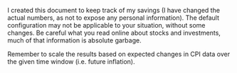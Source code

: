 I created this document to keep track of my savings (I have changed the actual numbers, as not to expose any personal information). The default configuration may not be applicable to your situation, without some changes. Be careful what you read online about stocks and investments, much of that information is absolute garbage.

Remember to scale the results based on expected changes in CPI data over the given time window (i.e. future inflation).
